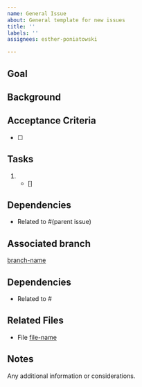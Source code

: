 ```yaml
---
name: General Issue
about: General template for new issues
title: ''
labels: ''
assignees: esther-poniatowski

---
```


## Goal

## Background

## Acceptance Criteria
- [ ] 

## Tasks
1. 
   - [] 

## Dependencies
- Related to #(parent issue)

## Associated branch
[branch-name](URL)

## Dependencies
- Related to #

## Related Files
- File [file-name](URL)

## Notes
Any additional information or considerations.
